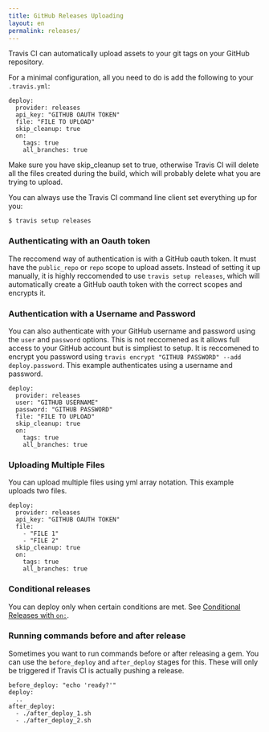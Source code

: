 ```yaml
---
title: GitHub Releases Uploading
layout: en
permalink: releases/
---
```


Travis CI can automatically upload assets to your git tags on your GitHub repository.

For a minimal configuration, all you need to do is add the following to your `.travis.yml`:

    deploy:
      provider: releases
      api_key: "GITHUB OAUTH TOKEN"
      file: "FILE TO UPLOAD"
      skip_cleanup: true
      on:
        tags: true
        all_branches: true

Make sure you have skip_cleanup set to true, otherwise Travis CI will delete all the files created during the build, which will probably delete what you are trying to upload.

You can always use the Travis CI command line client set everything up for you:

    $ travis setup releases

###  Authenticating with an Oauth token

The reccomend way of authentication is with a GitHub oauth token. It must have the `public_repo` or `repo` scope to upload assets. Instead of setting it up manually, it is highly reccomended to use `travis setup releases`, which will automatically create a GitHub oauth token with the correct scopes and encrypts it.

### Authentication with a Username and Password

You can also authenticate with your GitHub username and password using the `user` and `password` options. This is not reccomened as it allows full access to your GitHub account but is simpliest to setup. It is reccomened to encrypt you password using `travis encrypt "GITHUB PASSWORD" --add deploy.password`. This example authenticates using  a username and password.

    deploy:
      provider: releases
      user: "GITHUB USERNAME"
      password: "GITHUB PASSWORD"
      file: "FILE TO UPLOAD"
      skip_cleanup: true
      on:
        tags: true
        all_branches: true

### Uploading Multiple Files

You can upload multiple files using yml array notation. This example uploads two files.

    deploy:
      provider: releases
      api_key: "GITHUB OAUTH TOKEN"
      file:
        - "FILE 1"
        - "FILE 2"
      skip_cleanup: true
      on:
        tags: true
        all_branches: true


### Conditional releases

You can deploy only when certain conditions are met.
See [Conditional Releases with `on:`](/user/deployment#Conditional-Releases-with-on%3A).

### Running commands before and after release

Sometimes you want to run commands before or after releasing a gem. You can use the `before_deploy` and `after_deploy` stages for this. These will only be triggered if Travis CI is actually pushing a release.

    before_deploy: "echo 'ready?'"
    deploy:
      ..
    after_deploy:
      - ./after_deploy_1.sh
      - ./after_deploy_2.sh
